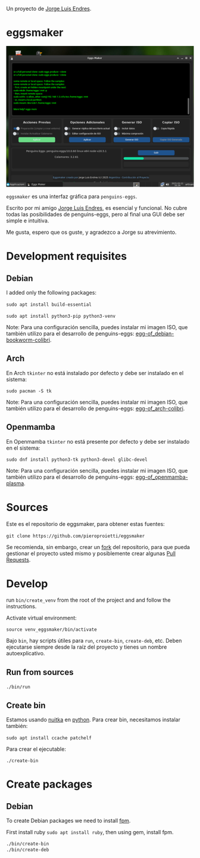 Un proyecto de [Jorge Luis Endres](mailto://jlecomputer04@gmail.com).

# eggsmaker

![eggsmaker-running](/images/eggsmaker-running.png)

`eggsmaker` es una interfaz gráfica para `penguins-eggs`.

Escrito por mi amigo [Jorge Luis Endres](mailto://jlecomputer04@gmail.com), es esencial y funcional. No cubre todas las posibilidades de penguins-eggs, pero al final una GUI debe ser simple e intuitiva.

Me gusta, espero que os guste, y agradezco a Jorge su atrevimiento.

# Development requisites

## Debian

I added only the following packages:

`sudo apt install build-essential`

`sudo apt install python3-pip python3-venv`

Note: Para una configuración sencilla, puedes instalar mi imagen ISO, que también utilizo para el desarrollo de penguins-eggs: [egg-of_debian-bookworm-colibri](https://drive.google.com/drive/folders/18QIqicyecLMuU1Zmb2E039gWawzZuy3e).


## Arch
En Arch `tkinter` no está instalado por defecto y debe ser instalado en el sistema:
```
sudo pacman -S tk
```

Note: Para una configuración sencilla, puedes instalar mi imagen ISO, que también utilizo para el desarrollo de penguins-eggs: [egg-of_arch-colibri](https://drive.google.com/drive/folders/1qWh-hWjldQpb6TWSDY9h8tKdD4VadkOr).

## Openmamba
En Openmamba `tkinter` no está presente por defecto y debe ser instalado en el sistema:
```
sudo dnf install python3-tk python3-devel glibc-devel
```
Note: Para una configuración sencilla, puedes instalar mi imagen ISO, que también utilizo para el desarrollo de penguins-eggs: [egg-of_openmamba-plasma](https://drive.google.com/drive/folders/1-7LbgkKIrp8hUFTbO3qGtPKzaHter6RM).

# Sources
Este es el repositorio de eggsmaker, para obtener estas fuentes: 

`git clone https://github.com/pieroproietti/eggsmaker`

Se recomienda, sin embargo, crear un [fork](https://github.com/pieroproietti/eggsmaker/fork) del repositorio, para que pueda gestionar el proyecto usted mismo y posiblemente crear algunas [Pull Requests](https://github.com/pieroproietti/eggsmaker/pulls).

# Develop
run `bin/create_venv` from the root of the project and and follow the instructions.

Activate virtual environment:
```
source venv_eggsmaker/bin/activate
```

Bajo `bin`, hay scripts útiles para `run`, `create-bin`, `create-deb`, etc. Deben ejecutarse siempre desde la raíz del proyecto y tienes un nombre autoexplicativo.

## Run from sources
`./bin/run`

## Create bin
Estamos usando [nuitka](https://nuitka.net/) en [python](https://www.python.org/). Para crear bin, necesitamos instalar también:

`sudo apt install ccache patchelf`

Para crear el ejecutable:
```
./create-bin
```


# Create packages

## Debian

To create Debian packages we need to install [fpm](https://fpm.readthedocs.io/en/v1.15.1/). 

First install ruby `sudo apt install ruby`, then using gem, install fpm.
```
./bin/create-bin
./bin/create-deb
```
